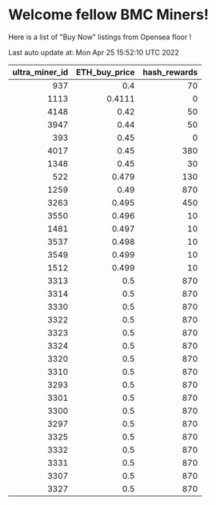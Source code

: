 # Welcome fellow BMC Miners!
Here is a list of "Buy Now" listings from Opensea floor !


Last auto update at: Mon Apr 25 15:52:10 UTC 2022


|   ultra_miner_id |   ETH_buy_price |   hash_rewards |
|-----------------:|----------------:|---------------:|
|              937 |          0.4    |             70 |
|             1113 |          0.4111 |              0 |
|             4148 |          0.42   |             50 |
|             3947 |          0.44   |             50 |
|              393 |          0.45   |              0 |
|             4017 |          0.45   |            380 |
|             1348 |          0.45   |             30 |
|              522 |          0.479  |            130 |
|             1259 |          0.49   |            870 |
|             3263 |          0.495  |            450 |
|             3550 |          0.496  |             10 |
|             1481 |          0.497  |             10 |
|             3537 |          0.498  |             10 |
|             3549 |          0.499  |             10 |
|             1512 |          0.499  |             10 |
|             3313 |          0.5    |            870 |
|             3314 |          0.5    |            870 |
|             3330 |          0.5    |            870 |
|             3322 |          0.5    |            870 |
|             3323 |          0.5    |            870 |
|             3324 |          0.5    |            870 |
|             3320 |          0.5    |            870 |
|             3310 |          0.5    |            870 |
|             3293 |          0.5    |            870 |
|             3301 |          0.5    |            870 |
|             3300 |          0.5    |            870 |
|             3297 |          0.5    |            870 |
|             3325 |          0.5    |            870 |
|             3332 |          0.5    |            870 |
|             3331 |          0.5    |            870 |
|             3307 |          0.5    |            870 |
|             3327 |          0.5    |            870 |